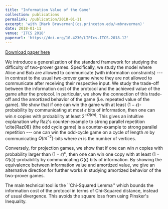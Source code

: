 ```yaml
---
title: "Information Value of the Game"
collection: publications
permalink: /publication/2018-01-11
excerpt: 'with [Mark Braverman](cs.princeton.edu/~mbraverman)'
date: 2018-01-11
venue: 'ITCS 2018'
paperurl: 'https://doi.org/10.4230/LIPIcs.ITCS.2018.12'
---
```


[Download paper here](https://doi.org/10.4230/LIPIcs.ITCS.2018.12)

We introduce a generalization of the standard framework for studying the difficulty of two-prover games.
Specifically, we study the model where Alice and Bob are allowed to communicate (with information constraints) --- in contrast to the usual two-prover game
where they are not allowed to communicate after receiving their respective input.
We study the trade-off between the information cost of the protocol and the achieved value of the game after the protocol.
In particular, we show the connection of this trade-off and the amortized behavior of the game (i.e. repeated value of the game).
We show that if one can win the game with at least $(1 - \epsilon)$-probability by communicating at most $\epsilon$ bits of information,
then one can win $n$ copies with probability at least  $2^{-O(\epsilon n)}$. This gives an intuitive explanation
why Raz's counter-example to strong parallel repetition \cite{Raz08} (the odd cycle game) is a counter-example to strong parallel repetition
--- one can win the odd-cycle game on a cycle of length $m$ by communicating $O(m^{-2})$-bits where $m$ is the number of vertices.

Conversely, for projection games, we show that if one can win $n$ copies with probability larger than $(1-\epsilon)^n$,
then one can win one copy with at least $(1 - O(\epsilon))$-probability by communicating $O(\epsilon)$ bits of information.
By showing the equivalence between information value and amortized value, we give an alternative direction for further works in studying amortized behavior of the two-prover games.

The main technical tool is the ``Chi-Squared Lemma'' which bounds the information cost of the protocol in terms of Chi-Squared distance, instead of usual divergence. This avoids the square loss from using Pinsker's Inequality.
